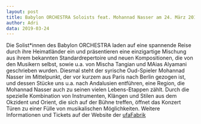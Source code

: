 ```yaml
---
layout: post
title: Babylon ORCHESTRA Soloists feat. Mohannad Nasser am 24. März 2019 um 20 Uhr in der ufaFabrik
author: Adri
data: 2019-03-24
---
```

Die Solist*innen des Babylon ORCHESTRA laden auf eine spannende Reise durch ihre Heimatländer ein und präsentieren eine einzigartige Mischung aus ihrem bekannten Standardrepertoire und neuen Kompositionen, die von den Musikern selbst, sowie u.a. von Mischa Tangian und MAias Alyamani geschrieben wurden. Diesmal steht der syrische Oud-Spieler Mohannad Nasser im Mittelpunkt, der vor kurzem aus Paris nach Berlin gezogen ist, und dessen Stücke uns u.a. nach Andalusien entführen, eine Region, die Mohannad Nasser auch zu seinen vielen Lebens-Etappen zählt.  Durch die spezielle Kombination von Instrumenten, Klängen und Stilen aus dem Okzident und Orient, die sich auf der Bühne treffen, öffnet das Konzert Türen zu einer Fülle von musikalischen Möglichkeiten. Weitere Informationen und Tickets auf der Website der [ufaFabrik](https://www.ufafabrik.de/de/node/18057/booking?fbclid=IwAR0e9iNuuiV7hcd5rTnnXmUbJRS980CYq8i-tXhXkJ3J47jFZlno0NwTBMs)

